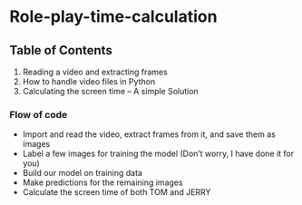 # Role-play-time-calculation
## Table of Contents
1. Reading a video and extracting frames
2. How to handle video files in Python
3. Calculating the screen time – A simple Solution

### Flow of code
- Import and read the video, extract frames from it, and save them as images
- Label a few images for training the model (Don’t worry, I have done it for you)
- Build our model on training data
- Make predictions for the remaining images
- Calculate the screen time of both TOM and JERRY
